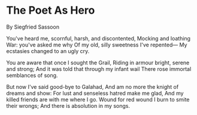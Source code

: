 # The Poet As Hero
By Siegfried Sassoon

You've heard me, scornful, harsh, and discontented, 
   Mocking and loathing War: you've asked me why 
Of my old, silly sweetness I've repented— 
   My ecstasies changed to an ugly cry. 

You are aware that once I sought the Grail, 
   Riding in armour bright, serene and strong; 
And it was told that through my infant wail 
   There rose immortal semblances of song. 

But now I've said good-bye to Galahad, 
   And am no more the knight of dreams and show: 
For lust and senseless hatred make me glad, 
   And my killed friends are with me where I go. 
Wound for red wound I burn to smite their wrongs; 
And there is absolution in my songs.